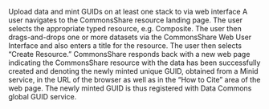 Upload data and mint GUIDs on at least one stack to via web interface 
A user navigates to the CommonsShare resource landing page.  The user selects the appropriate typed resource, e.g. Composite.  The user then drags-and-drops one or more datasets via the CommonsShare Web User Interface and also enters a title for the resource.  The user then selects “Create Resource.”  CommonsShare responds back with a new web page indicating the CommonsShare resource with the data has been successfully created and denoting the newly minted unique GUID, obtained from a Minid service, in the URL of the browser as well as in the “How to Cite” area of the web page.  The newly minted GUID is thus registered with Data Commons global GUID service.
